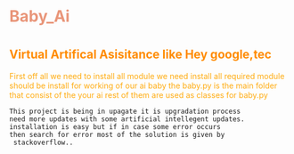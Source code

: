 <!DOCTYPE html>
<html lang="en">
<head>
    <meta charset="UTF-8">
    <meta http-equiv="X-UA-Compatible" content="IE=edge">
    <meta name="viewport" content="width=device-width, initial-scale=1.0">
   
</head>

<body >
   <h1 style="color: darksalmon;"> Baby_Ai<h1>
<h2 style="color: darkorange;">Virtual Artifical Asisitance like Hey google,tec</h2>
<p style="color: rgba(255, 166, 0, 0.938);">
    First off all we need to install all module we need install 
    all required module should be install for working of our ai baby 
    the baby.py is the main folder that consist of the your ai
    rest of them are used as classes for baby.py 
    
    This project is being in upagate it is upgradation process 
    need more updates with some artificial intellegent updates.
    installation is easy but if in case some error occurs 
    then search for error most of the solution is given by 
     stackoverflow.. 
</p>
</body>
</html>

